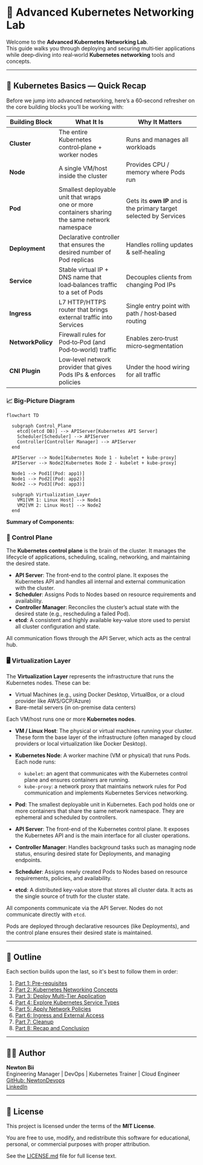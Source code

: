 # 🧭 Advanced Kubernetes Networking Lab

Welcome to the **Advanced Kubernetes Networking Lab**.  
This guide walks you through deploying and securing multi‑tier applications while deep‑diving into real‑world **Kubernetes networking** tools and concepts.

---

## 🌟 Kubernetes Basics — Quick Recap

Before we jump into advanced networking, here’s a 60‑second refresher on the core building blocks you’ll be working with:

| Building Block | What It Is | Why It Matters |
|----------------|------------|----------------|
| **Cluster** | The entire Kubernetes control‑plane + worker nodes | Runs and manages all workloads |
| **Node** | A single VM/host inside the cluster | Provides CPU / memory where Pods run |
| **Pod** | Smallest deployable unit that wraps one or more containers sharing the same network namespace | Gets its **own IP** and is the primary target selected by Services |
| **Deployment** | Declarative controller that ensures the desired number of Pod replicas | Handles rolling updates & self‑healing |
| **Service** | Stable virtual IP + DNS name that load‑balances traffic to a set of Pods | Decouples clients from changing Pod IPs |
| **Ingress** | L7 HTTP/HTTPS router that brings external traffic into Services | Single entry point with path / host‑based routing |
| **NetworkPolicy** | Firewall rules for Pod‑to‑Pod (and Pod‑to‑world) traffic | Enables zero‑trust micro‑segmentation |
| **CNI Plugin** | Low‑level network provider that gives Pods IPs & enforces policies | Under the hood wiring for all traffic |

### 📈 Big‑Picture Diagram

```mermaid
flowchart TD

  subgraph Control_Plane
    etcd[(etcd DB)] --> APIServer[Kubernetes API Server]
    Scheduler[Scheduler] --> APIServer
    Controller[Controller Manager] --> APIServer
  end

  APIServer --> Node1[Kubernetes Node 1 - kubelet + kube-proxy]
  APIServer --> Node2[Kubernetes Node 2 - kubelet + kube-proxy]

  Node1 --> Pod1[(Pod: app1)]
  Node1 --> Pod2[(Pod: app2)]
  Node2 --> Pod3[(Pod: app3)]

  subgraph Virtualization_Layer
    VM1[VM 1: Linux Host] --> Node1
    VM2[VM 2: Linux Host] --> Node2
  end
```

**Summary of Components:**

### 🧱 Control Plane
The **Kubernetes control plane** is the brain of the cluster. It manages the lifecycle of applications, scheduling, scaling, networking, and maintaining the desired state.

- **API Server**: The front-end to the control plane. It exposes the Kubernetes API and handles all internal and external communication with the cluster.
- **Scheduler**: Assigns Pods to Nodes based on resource requirements and availability.
- **Controller Manager**: Reconciles the cluster’s actual state with the desired state (e.g., rescheduling a failed Pod).
- **etcd**: A consistent and highly available key-value store used to persist all cluster configuration and state.

All communication flows through the API Server, which acts as the central hub.

### 🖥️ Virtualization Layer
The **Virtualization Layer** represents the infrastructure that runs the Kubernetes nodes. These can be:

- Virtual Machines (e.g., using Docker Desktop, VirtualBox, or a cloud provider like AWS/GCP/Azure)
- Bare-metal servers (in on-premise data centers)

Each VM/host runs one or more **Kubernetes nodes**.

- **VM / Linux Host**: The physical or virtual machines running your cluster. These form the base layer of the infrastructure (often managed by cloud providers or local virtualization like Docker Desktop).

- **Kubernetes Node**: A worker machine (VM or physical) that runs Pods. Each node runs:
  - `kubelet`: an agent that communicates with the Kubernetes control plane and ensures containers are running.
  - `kube-proxy`: a network proxy that maintains network rules for Pod communication and implements Kubernetes Services networking.

- **Pod**: The smallest deployable unit in Kubernetes. Each pod holds one or more containers that share the same network namespace. They are ephemeral and scheduled by controllers.

- **API Server**: The front-end of the Kubernetes control plane. It exposes the Kubernetes API and is the main interface for all cluster operations.

- **Controller Manager**: Handles background tasks such as managing node status, ensuring desired state for Deployments, and managing endpoints.

- **Scheduler**: Assigns newly created Pods to Nodes based on resource requirements, policies, and availability.

- **etcd**: A distributed key-value store that stores all cluster data. It acts as the single source of truth for the cluster state.

All components communicate via the API Server. Nodes do not communicate directly with `etcd`.

Pods are deployed through declarative resources (like Deployments), and the control plane ensures their desired state is maintained.

---

## 📘 Outline

Each section builds upon the last, so it's best to follow them in order:

1. [Part 1: Pre-requisites](part-1-pre-requisites.md)
2. [Part 2: Kubernetes Networking Concepts](part-2-kubernetes-networking-concepts.md)
3. [Part 3: Deploy Multi-Tier Application](part-3-deploy-multi-tier-application.md)
4. [Part 4: Explore Kubernetes Service Types](part-4-explore-kubernetes-service-types.md)
5. [Part 5: Apply Network Policies](part-5-apply-network-policies.md)
6. [Part 6: Ingress and External Access](part-6-ingress-and-external-access.md)
7. [Part 7: Cleanup](part-7-cleanup.md)
8. [Part 8: Recap and Conclusion](part-8-recap-and-conclusion.md)


---

## 👨‍💻 Author

**Newton Bii**  
Engineering Manager | DevOps | Kubernetes Trainer | Cloud Engineer  
[GitHub: NewtonDevops](https://github.com/NewtonDevops)  
[LinkedIn](https://www.linkedin.com/in/newton-bii-engineer/)

---

## 📄 License

This project is licensed under the terms of the **MIT License**.

You are free to use, modify, and redistribute this software for educational, personal, or commercial purposes with proper attribution.

See the [LICENSE.md](./LICENSE.md) file for full license text.
